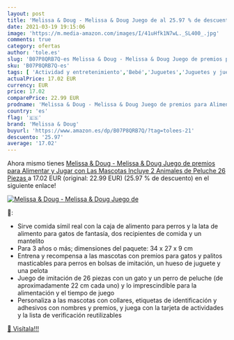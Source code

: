 ```yaml
---
layout: post
title: 'Melissa & Doug - Melissa & Doug Juego de al 25.97 % de descuento'
date: 2021-03-19 19:15:06
image: 'https://m.media-amazon.com/images/I/41uHfk1N7wL._SL400_.jpg'
comments: true
category: ofertas
author: 'tole.es'
slug: 'B07P8QRB7Q-es Melissa & Doug - Melissa & Doug Juego de premios para...'
sku: 'B07P8QRB7Q-es'
tags: [ 'Actividad y entretenimiento','Bebé','Juguetes','Juguetes y juegos','Peluches','Sillas mecedoras','melissa & doug','peluche', ]
actualPrice: 17.02 EUR
currency: EUR
price: 17.02
comparePrice: 22.99 EUR
prodname: 'Melissa & Doug - Melissa & Doug Juego de premios para Alimentar y Jugar con Las Mascotas  Incluye 2 Animales de Peluche  26 Piezas '
country: 'es'
flag: '🇪🇸'
brand: 'Melissa & Doug'
buyurl: 'https://www.amazon.es/dp/B07P8QRB7Q/?tag=tolees-21'
descuento: '25.97'
average: '17.02'
---
```


Ahora mismo tienes [Melissa & Doug - Melissa & Doug Juego de premios para Alimentar y Jugar con Las Mascotas  Incluye 2 Animales de Peluche  26 Piezas ](https://www.amazon.es/dp/B07P8QRB7Q/?tag=tolees-21) a 17.02 EUR (original: 22.99 EUR) (25.97 %  de descuento) en el siguiente enlace!

[![Melissa & Doug - Melissa & Doug Juego de](https://m.media-amazon.com/images/I/41uHfk1N7wL._SL400_.jpg)](https://www.amazon.es/dp/B07P8QRB7Q/?tag=tolees-21)

🔎:

- Sirve comida símil real con la caja de alimento para perros y la lata de alimento para gatos de fantasía, dos recipientes de comida y un mantelito
- Para 3 años o más; dimensiones del paquete: 34 x 27 x 9 cm
- Entrena y recompensa a las mascotas con premios para gatos y palitos masticables para perros en bolsas de imitación, un hueso de juguete y una pelota
- Juego de imitación de 26 piezas con un gato y un perro de peluche (de aproximadamente 22 cm cada uno) y lo imprescindible para la alimentación y el tiempo de juego
- Personaliza a las mascotas con collares, etiquetas de identificación y adhesivos con nombres y premios, y juega con la tarjeta de actividades y la lista de verificación reutilizables

[🛒 Visítala!!!](https://www.amazon.es/dp/B07P8QRB7Q/?tag=tolees-21)
